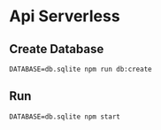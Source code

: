 # Api Serverless

## Create Database

```shell
DATABASE=db.sqlite npm run db:create
```

## Run

```shell
DATABASE=db.sqlite npm start
```
